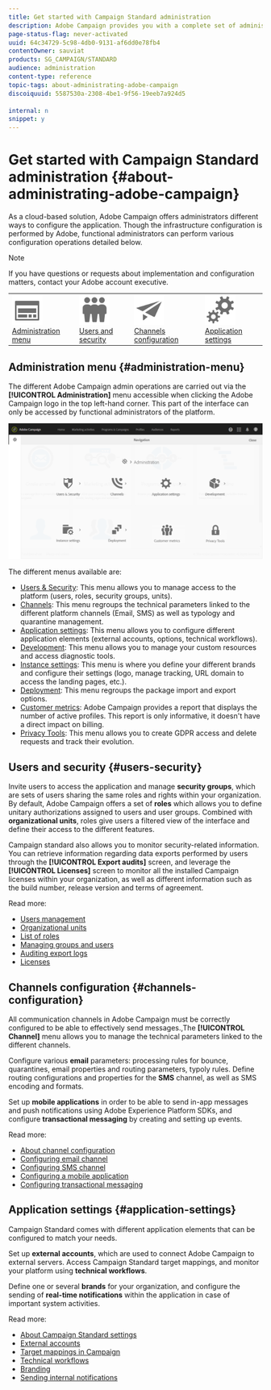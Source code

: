 ```yaml
---
title: Get started with Campaign Standard administration
description: Adobe Campaign provides you with a complete set of administration tools. Learn how to manage your users and configure your channels.
page-status-flag: never-activated
uuid: 64c34729-5c98-4db0-9131-af6dd0e78fb4
contentOwner: sauviat
products: SG_CAMPAIGN/STANDARD
audience: administration
content-type: reference
topic-tags: about-administrating-adobe-campaign
discoiquuid: 5587530a-2308-4be1-9f56-19eeb7a924d5

internal: n
snippet: y
---
```


# Get started with Campaign Standard administration {#about-administrating-adobe-campaign}

As a cloud-based solution, Adobe Campaign offers administrators different ways to configure the application. Though the infrastructure configuration is performed by Adobe, functional administrators can perform various configuration operations detailed below.

>[!NOTE]
>
>If you have questions or requests about implementation and configuration matters, contact your Adobe account executive.

<table>
<tr><td><a href="#administration-menu"><img src="assets/do-not-localize/icon_menu.svg" width="60px"><br/>Administration menu</a></td><td><a href="#users-security"><img src="assets/do-not-localize/icon_users.svg"  width="60px"><br/>Users and security</a></td><td><a href="#channels-configuration"><img src="assets/do-not-localize/icon_channels.svg" width="60px"><br>Channels configuration</a></td><td><a href="#application-settings"><img src="assets/do-not-localize/icon_settings.svg" width="60px"><br/>Application settings</a></td></tr>
</table>

## Administration menu {#administration-menu}

The different Adobe Campaign admin operations are carried out via the **[!UICONTROL Administration]** menu accessible when clicking the Adobe Campaign logo in the top left-hand corner. This part of the interface can only be accessed by functional administrators of the platform.

![](assets/admin_overview2.png)

The different menus available are:

* [Users & Security](../../administration/using/about-access-management.md): This menu allows you to manage access to the platform (users, roles, security groups, units). 
* [Channels](../../administration/using/about-channel-configuration.md): This menu regroups the technical parameters linked to the different platform channels (Email, SMS) as well as typology and quarantine management. 
* [Application settings](../../administration/using/external-accounts.md): This menu allows you to configure different application elements (external accounts, options, technical workflows).
* [Development](../../developing/using/data-model-concepts.md): This menu allows you to manage your custom resources and access diagnostic tools.
* [Instance settings](../../administration/using/branding.md): This menu is where you define your different brands and configure their settings (logo, manage tracking, URL domain to access the landing pages, etc.).
* [Deployment](../../automating/using/managing-packages.md): This menu regroups the package import and export options.
* [Customer metrics](../../audiences/using/active-profiles.md): Adobe Campaign provides a report that displays the number of active profiles. This report is only informative, it doesn't have a direct impact on billing. 
* [Privacy Tools](https://docs.campaign.adobe.com/doc/standard/getting_started/en/ACS_GDPR.html): This menu allows you to create GDPR access and delete requests and track their evolution.

## Users and security {#users-security}

Invite users to access the application and manage **security groups**, which are sets of users sharing the same roles and rights within your organization. By default, Adobe Campaign offers a set of **roles** which allows you to define unitary authorizations assigned to users and user groups. Combined with **organizational units**, roles give users a filtered view of the interface and define their access to the different features.

Campaign standard also allows you to monitor security-related information. You can retrieve information regarding data exports performed by users through the **[!UICONTROL Export audits]** screen, and leverage the **[!UICONTROL Licenses]** screen to monitor all the installed Campaign licenses within your organization, as well as different information such as the build number, release version and terms of agreement.

Read more:

* [Users management](administration/using/users-management.md)
* [Organizational units](administration/using/organizational-units.md)
* [List of roles](administration/using/list-of-roles.md)
* [Managing groups and users](administration/using/managing-groups-and-users.md)
* [Auditing export logs](administration/using/auditing-export-logs.md)
* [Licenses](administration/using/licenses.md)

## Channels configuration {#channels-configuration}

All communication channels in Adobe Campaign must be correctly configured to be able to effectively send messages.,The **[!UICONTROL Channel]**  menu allows you to manage the technical parameters linked to the different channels.

Configure various **email** parameters: processing rules for bounce, quarantines, email properties and routing parameters, typoly rules. Define routing configurations and properties for the **SMS** channel, as well as SMS encoding and formats.

Set up **mobile applications** in order to be able to send in-app messages and push notifications using Adobe Experience Platform SDKs, and configure **transactional messaging** by creating and setting up events.

Read more:

* [About channel configuration](administration/using/about-channel-configuration.md)
* [Configuring email channel](administration/using/configuring-email-channel.md)
* [Configuring SMS channel](administration/using/configuring-sms-channel.md)
* [Configuring a mobile application](administration/using/configuring-a-mobile-application.md)
* [Configuring transactional messaging](administration/using/configuring-transactional-messaging.md)

## Application settings {#application-settings}

Campaign Standard comes with different application elements that can be configured to match your needs.

Set up **external accounts**, which are used to connect Adobe Campaign to external servers. Access Campaign Standard target mappings, and monitor your platform using **technical workflows**.

Define one or several **brands** for your organization, and configure the sending of **real-time notifications** within the application in case of important system activities.

Read more:

* [About Campaign Standard settings](administration/using/about-campaign-standard-settings.md)
* [External accounts](administration/using/external-accounts.md)
* [Target mappings in Campaign](administration/using/target-mappings-in-campaign.md)
* [Technical workflows](administration/using/technical-workflows.md)
* [Branding](administration/using/branding.md)
* [Sending internal notifications](administration/using/sending-internal-notifications.md)
